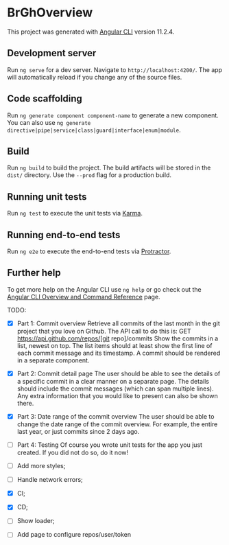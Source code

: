 # BrGhOverview

This project was generated with [Angular CLI](https://github.com/angular/angular-cli) version 11.2.4.

## Development server

Run `ng serve` for a dev server. Navigate to `http://localhost:4200/`. The app will automatically reload if you change any of the source files.

## Code scaffolding

Run `ng generate component component-name` to generate a new component. You can also use `ng generate directive|pipe|service|class|guard|interface|enum|module`.

## Build

Run `ng build` to build the project. The build artifacts will be stored in the `dist/` directory. Use the `--prod` flag for a production build.

## Running unit tests

Run `ng test` to execute the unit tests via [Karma](https://karma-runner.github.io).

## Running end-to-end tests

Run `ng e2e` to execute the end-to-end tests via [Protractor](http://www.protractortest.org/).

## Further help

To get more help on the Angular CLI use `ng help` or go check out the [Angular CLI Overview and Command Reference](https://angular.io/cli) page.


TODO:

- [x] Part 1: Commit overview
  Retrieve all commits of the last month in the git project that you love on Github.
  The API call to do this is: GET https://api.github.com/repos/[git repo]/commits
  Show the commits in a list, newest on top. The list items should at least show the first line of
  each commit message and its timestamp. A commit should be rendered in a separate
  component.

- [x] Part 2: Commit detail page
  The user should be able to see the details of a specific commit in a clear manner on a separate
  page. The details should include the commit messages (which can span multiple lines). Any
  extra information that you would like to present can also be shown there.
- [x] Part 3: Date range of the commit overview
  The user should be able to change the date range of the commit overview. For example, the
  entire last year, or just commits since 2 days ago.
- [ ] Part 4: Testing
  Of course you wrote unit tests for the app you just created. If you did not do so, do it now!
- [ ] Add more styles;
- [ ] Handle network errors;
- [x] CI;
- [x] CD;
- [ ] Show loader;
- [ ] Add page to configure repos/user/token
